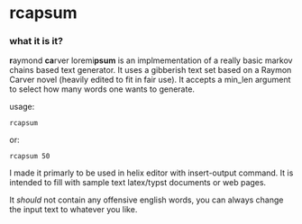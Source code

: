 # rcapsum

### what it is it?
**r**aymond **ca**rver loremi**psum** is an implmementation of a really basic markov chains based text generator.
It uses a gibberish text set based on a Raymon Carver novel (heavily edited to fit in fair use).
It accepts a min_len argument to select how many words one wants to generate.

usage:
```
rcapsum
```
or: 
```
rcapsum 50
```
I made it primarly to be used in helix editor with insert-output command.
It is intended to fill with sample text latex/typst documents or web pages.

It _should_ not contain any offensive english words, you can always change the input text to whatever you like.
    

